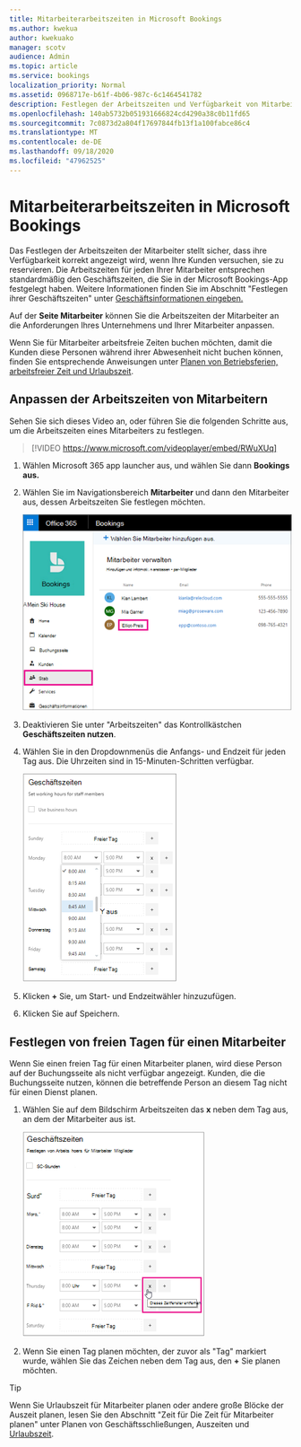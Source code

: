 ```yaml
---
title: Mitarbeiterarbeitszeiten in Microsoft Bookings
ms.author: kwekua
author: kwekuako
manager: scotv
audience: Admin
ms.topic: article
ms.service: bookings
localization_priority: Normal
ms.assetid: 0968717e-b61f-4b06-987c-6c1464541782
description: Festlegen der Arbeitszeiten und Verfügbarkeit von Mitarbeitern in Microsoft Bookings.
ms.openlocfilehash: 140ab5732b051931666824cd4290a38c0b11fd65
ms.sourcegitcommit: 7c0873d2a804f17697844fb13f1a100fabce86c4
ms.translationtype: MT
ms.contentlocale: de-DE
ms.lasthandoff: 09/18/2020
ms.locfileid: "47962525"
---
```

# <a name="employee-working-hours-in-microsoft-bookings"></a>Mitarbeiterarbeitszeiten in Microsoft Bookings

Das Festlegen der Arbeitszeiten der Mitarbeiter stellt sicher, dass ihre Verfügbarkeit korrekt angezeigt wird, wenn Ihre Kunden versuchen, sie zu reservieren. Die Arbeitszeiten für jeden Ihrer Mitarbeiter entsprechen standardmäßig den Geschäftszeiten, die Sie in der Microsoft Bookings-App festgelegt haben. Weitere Informationen finden Sie im Abschnitt "Festlegen ihrer Geschäftszeiten" unter [Geschäftsinformationen eingeben.](enter-business-information.md#set-your-business-hours)

Auf der **Seite Mitarbeiter** können Sie die Arbeitszeiten der Mitarbeiter an die Anforderungen Ihres Unternehmens und Ihrer Mitarbeiter anpassen.

Wenn Sie für Mitarbeiter arbeitsfreie Zeiten buchen möchten, damit die Kunden diese Personen während ihrer Abwesenheit nicht buchen können, finden Sie entsprechende Anweisungen unter [Planen von Betriebsferien, arbeitsfreier Zeit und Urlaubszeit](schedule-closures-time-off-vacation.md).

## <a name="customize-employee-working-hours"></a>Anpassen der Arbeitszeiten von Mitarbeitern

Sehen Sie sich dieses Video an, oder führen Sie die folgenden Schritte aus, um die Arbeitszeiten eines Mitarbeiters zu festlegen.

> [!VIDEO https://www.microsoft.com/videoplayer/embed/RWuXUq]

1. Wählen Microsoft 365 app launcher aus, und wählen Sie dann **Bookings aus.**

1. Wählen Sie im Navigationsbereich **Mitarbeiter** und dann den Mitarbeiter aus, dessen Arbeitszeiten Sie festlegen möchten.

   ![Abbildung des Bookings-Mitarbeiterbildschirms mit hervorgehobenen Namen](../media/bookings-staff-name-highlight.png)

1. Deaktivieren Sie unter "Arbeitszeiten" das Kontrollkästchen **Geschäftszeiten nutzen**.

1. Wählen Sie in den Dropdownmenüs die Anfangs- und Endzeit für jeden Tag aus. Die Uhrzeiten sind in 15-Minuten-Schritten verfügbar.

   ![Abbildung des Bildschirms mit den Arbeitszeiten der Bookings-Mitarbeiter](../media/bookings-staff-hours.png)

1. Klicken **+** Sie, um Start- und Endzeitwähler hinzuzufügen.

1. Klicken Sie auf Speichern.

## <a name="set-an-employees-days-off"></a>Festlegen von freien Tagen für einen Mitarbeiter

Wenn Sie einen freien Tag für einen Mitarbeiter planen, wird diese Person auf der Buchungsseite als nicht verfügbar angezeigt. Kunden, die die Buchungsseite nutzen, können die betreffende Person an diesem Tag nicht für einen Dienst planen.

1. Wählen Sie auf dem Bildschirm Arbeitszeiten das **x** neben dem Tag aus, an dem der Mitarbeiter aus ist.

   ![Abbildung des Bildschirms "Arbeitszeiten" der Mitarbeiter von Bookings mit der Maus über die x-Schaltfläche](../media/bookings-staff-time-off.png)

1. Wenn Sie einen Tag planen möchten, der zuvor als "Tag" markiert wurde, wählen Sie das Zeichen neben dem Tag aus, den **+** Sie planen möchten.

> [!TIP]
> Wenn Sie Urlaubszeit für Mitarbeiter planen oder andere große Blöcke der Auszeit planen, lesen Sie den Abschnitt "Zeit für Die Zeit für Mitarbeiter planen" unter Planen von Geschäftsschließungen, Auszeiten und [Urlaubszeit](schedule-closures-time-off-vacation.md#schedule-employee-time-off).
